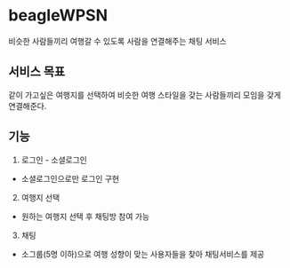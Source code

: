 # beagleWPSN
비슷한 사람들끼리 여행갈 수 있도록 사람을 연결해주는 채팅 서비스

## 서비스 목표
같이 가고싶은 여행지를 선택하여 비슷한 여행 스타일을 갖는 사람들끼리 모임을 갖게 연결해준다.

## 기능
1) 로그인 - 소셜로그인
- 소셜로그인으로만 로그인 구현
2) 여행지 선택
- 원하는 여행지 선택 후 채팅방 참여 가능
3) 채팅
- 소그룹(5명 이하)으로 여행 성향이 맞는 사용자들을 찾아 채팅서비스를 제공